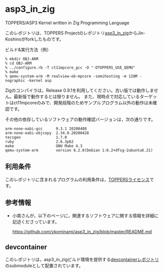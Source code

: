 # asp3_in_zig
TOPPERS/ASP3 Kernel written in Zig Programming Language

このレポジトリは、TOPPERS Projectのレポジトリ[asp3_in_zig](https://github.com/toppers/asp3_in_zig)からJin-Koshinoがforkしたものです。

ビルド&実行方法（例）

    % mkdir OBJ-ARM
    % cd OBJ-ARM
    % ../configure.rb -T ct11mpcore_gcc -O "-DTOPPERS_USE_QEMU"
    % make
    % qemu-system-arm -M realview-eb-mpcore -semihosting -m 128M -nographic -kernel asp

Zigのコンパイラは，Release 0.9.1を利用してください。古い版では動作しません。最新版で動作するとは限りません。
また、現時点で対応しているターゲットはct11mpcoreのみで、開発段階のためサンプルプログラム以外の動作は未確認です。

その他の依存しているソフトウェアの動作確認バージョンは，次の通りです。

    arm-none-eabi-gcc      9.3.1 20200408
    arm-none-eabi-objcopy  2.34.0.20200428
    tecsgen                1.7.0
    ruby                   2.6.3p62
    make                   GNU Make 4.3
    qemu-system-arm        version 6.2.0(Debian 1:6.2+dfsg-2ubuntu6.21)

## 利用条件

このレポジトリに含まれるプログラムの利用条件は，[TOPPERSライセンス](https://www.toppers.jp/license.html)です。

## 参考情報

- 小南さんが，以下のページに，関連するソフトウェアに関する情報を詳細に記述くださっています。

  https://github.com/ykominami/asp3_in_zig/blob/master/README.md

## devcontainer

このレポジトリは，asp3_in_zigビルド環境を提供する[devcontainerレポジトリ](https://github.com/Jin-Koshino/devcontainer_asp3_in_zig/tree/zig-v0.9.1)のsubmoduleとして配置されています。